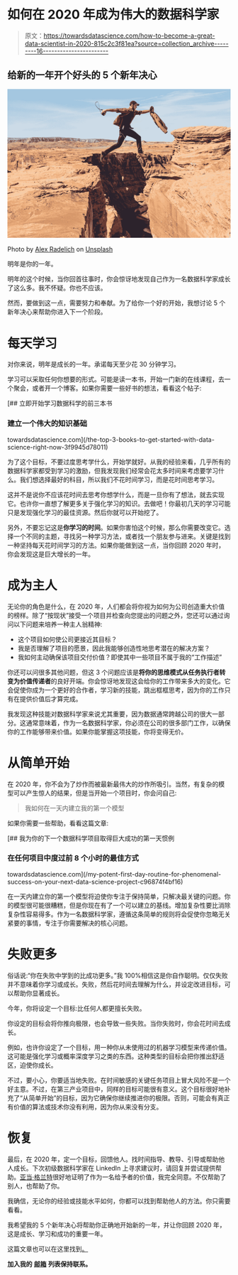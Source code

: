 # 如何在 2020 年成为伟大的数据科学家

> 原文：<https://towardsdatascience.com/how-to-become-a-great-data-scientist-in-2020-815c2c3f81ea?source=collection_archive---------16----------------------->

## 给新的一年开个好头的 5 个新年决心

![](img/0b9575e0a881d831b4ca1077b9d10f05.png)

Photo by [Alex Radelich](https://unsplash.com/@alexradelich?utm_source=medium&utm_medium=referral) on [Unsplash](https://unsplash.com?utm_source=medium&utm_medium=referral)

明年是你的一年。

明年的这个时候，当你回首往事时，你会惊讶地发现自己作为一名数据科学家成长了这么多。我不怀疑。你也不应该。

然而，要做到这一点，需要努力和奉献。为了给你一个好的开始，我想讨论 5 个新年决心来帮助你进入下一个阶段。

# 每天学习

对你来说，明年是成长的一年。承诺每天至少花 30 分钟学习。

学习可以采取任何你想要的形式。可能是读一本书，开始一门新的在线课程，去一个聚会，或者开一个博客。如果你需要一些好书的想法，看看这个帖子:

[](/the-top-3-books-to-get-started-with-data-science-right-now-3f9945d78011) [## 立即开始学习数据科学的前三本书

### 建立一个伟大的知识基础

towardsdatascience.com](/the-top-3-books-to-get-started-with-data-science-right-now-3f9945d78011) 

为了这个目标，不要过度思考学什么，开始学就好。从我的经验来看，几乎所有的数据科学家都受到学习的激励，但我发现我们经常会花太多时间来考虑要学习什么。我们想选择最好的科目，所以我们不花时间学习，而是花时间思考学习。

这并不是说你不应该花时间去思考你想学什么，而是一旦你有了想法，就去实现它。也许你一直想了解更多关于强化学习的知识。去做吧！你最初几天的学习可能只是发现强化学习的最佳资源。然后你就可以开始挖了。

另外，不要忘记这是**你学习的时间**。如果你害怕这个时候，那么你需要改变它。选择一个不同的主题，寻找另一种学习方法，或者找一个朋友参与进来。关键是找到一种坚持每天花时间学习的方法。如果你能做到这一点，当你回顾 2020 年时，你会发现这是巨大增长的一年。

# 成为主人

无论你的角色是什么，在 2020 年，人们都会将你视为如何为公司创造重大价值的榜样。除了“按现状”接受一个项目并检查向您提出的问题之外，您还可以通过询问以下问题来培养一种主人翁精神:

*   这个项目如何使公司更接近其目标？
*   我是否理解了项目的愿景，因此我能够创造性地思考潜在的解决方案？
*   我如何主动确保该项目交付价值？即使其中一些项目不属于我的“工作描述”

你还可以问很多其他问题，但这 3 个问题应该是**将你的思维模式从任务执行者转变为价值传递者**的良好开端。你会惊讶地发现这会给你的工作带来多大的变化。它会促使你成为一个更好的合作者，学习新的技能，跳出框框思考，因为你的工作只有在提供价值后才算完成。

我发现这种技能对数据科学家来说尤其重要，因为数据通常跨越公司的很大一部分。这通常意味着，作为一名数据科学家，你必须在公司的很多部门工作，以确保你的工作能够带来价值。如果你能掌握这项技能，你将变得无价。

# 从简单开始

在 2020 年，你不会为了炒作而被最新最伟大的炒作所吸引。当然，有复杂的模型可以产生惊人的结果，但是当开始一个项目时，你会问自己:

> 我如何在一天内建立我的第一个模型

如果你需要一些帮助，看看这篇文章:

[](/my-potent-first-day-routine-for-phenomenal-success-on-your-next-data-science-project-c96874f4bf16) [## 我为你的下一个数据科学项目取得巨大成功的第一天惯例

### 在任何项目中度过前 8 个小时的最佳方式

towardsdatascience.com](/my-potent-first-day-routine-for-phenomenal-success-on-your-next-data-science-project-c96874f4bf16) 

在一天内建立你的第一个模型将迫使你专注于保持简单，只解决最关键的问题。你的模型很可能很糟糕，但是你现在有了一个可以建立的基线。增加复杂性要比消除复杂性容易得多。作为一名数据科学家，遵循这条简单的规则将会促使你忽略无关紧要的事情，专注于你需要解决的核心问题。

# 失败更多

俗话说:“你在失败中学到的比成功更多。”我 100%相信这是你自作聪明。仅仅失败并不意味着你学习或成长。失败，然后花时间去理解为什么，并设定改进目标，可以帮助你显著成长。

今年，你将设定一个目标:比任何人都更擅长失败。

你设定的目标会将你推向极限，也会导致一些失败。当你失败时，你会花时间去成长。

例如，也许你设定了一个目标，用一种你从未使用过的机器学习模型来传递价值。这可能是强化学习或概率深度学习之类的东西。这种类型的目标会把你推出舒适区，迫使你成长。

不过，要小心，你要适当地失败。在时间敏感的关键任务项目上冒大风险不是一个好主意。不过，在第三产业项目中，同样的目标可能很有意义。这个目标很好地补充了“从简单开始”的目标，因为它确保你继续推进你的极限。否则，可能会有真正有价值的算法或技术你没有利用，因为你从来没有分支。

# 恢复

最后，在 2020 年，定一个目标，回馈他人。找时间指导、教导、引导或帮助他人成长。下次初级数据科学家在 LinkedIn 上寻求建议时，请回复并尝试提供帮助。[亚当·格兰特](https://www.amazon.com/Give-Take-Helping-Others-Success/dp/0143124986)很好地证明了作为一名给予者的价值，我完全同意。不仅帮助了别人，也帮助了你。

我确信，无论你的经验或技能水平如何，你都可以找到帮助他人的方法。你只需要看看。

我希望我的 5 个新年决心将帮助你正确地开始新的一年，并让你回顾 2020 年，这是成长、学习和成功的重要一年。

这篇文章也可以在这里找到[。](https://learningwithdata.com/posts/tylerfolkman/how-to-become-a-great-data-scientist-in-2020-815c2c3f81ea/)

**加入我的** [**邮箱**](https://datascienceleadership.substack.com/p/coming-soon?r=w7ji&utm_campaign=post&utm_medium=email&utm_source=copy) **列表保持联系。**